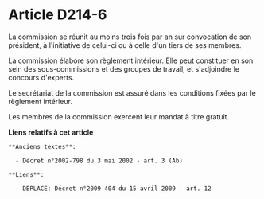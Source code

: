 # Article D214-6

La commission se réunit au moins trois fois par an sur convocation de son président, à l'initiative de celui-ci ou à celle
d'un tiers de ses membres.

La commission élabore son règlement intérieur. Elle peut constituer en son sein des sous-commissions et des groupes de
travail, et s'adjoindre le concours d'experts.

Le secrétariat de la commission est assuré dans les conditions fixées par le règlement intérieur.

Les membres de la commission exercent leur mandat à titre gratuit.

**Liens relatifs à cet article**

	**Anciens textes**:

	  - Décret n°2002-798 du 3 mai 2002 - art. 3 (Ab)

	**Liens**:

	  - DEPLACE: Décret n°2009-404 du 15 avril 2009 - art. 12
